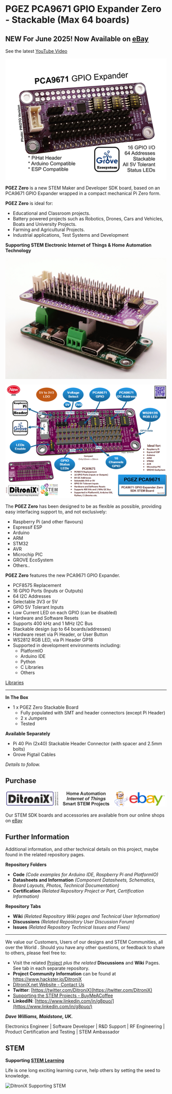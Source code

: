 # PGEZ PCA9671 GPIO Expander Zero - Stackable (Max 64 boards)

## NEW For June 2025!  Now Available on [eBay](https://www.ebay.co.uk/sch/i.html?_saslop=1&_ssn=ditronixuk&_dmd=2)

See the latest [YouTube Video](https://www.youtube.com/watch?v=chLIlq1uky4)

![PGEZ PCA9671 GPIO Expander Zero - PROTO](https://github.com/DitroniX/PGEZ-PCA9671-GPIO-Expander-Zero/blob/main/Datasheets%20and%20Information/PGEZ%20PCA9671%20GPIO%20Expander%20Zero%20PROTO.jpg)

**PGEZ Zero** is a new STEM Maker and Developer SDK board, based on an PCA9671 GPIO Expander wrapped in a compact mechanical Pi Zero form.

**PGEZ Zero** is ideal for:

 - Educational and Classroom projects. 
 - Battery powered projects such as Robotics, Drones, Cars and Vehicles, Boats and University Projects.
 - Farming and Agricultural Projects.
 - Industrial applications, Test Systems and Development

**Supporting STEM Electronic Internet of Things & Home Automation Technology**

![PGEZ PCA9671 GPIO Expander Zero on ESPuno Pi Zero](https://github.com/DitroniX/PGEZ-PCA9671-GPIO-Expander-Zero/blob/main/Datasheets%20and%20Information/ESPuno%20Pi%20Zero%20with%20PGEZ%20PCA9671%20Port%20Expander.jpg)

![PGEZ PCA9671 GPIO Expander Zero - 3D](https://github.com/DitroniX/PGEZ-PCA9671-GPIO-Expander-Zero/blob/main/Datasheets%20and%20Information/PGEZ%20PCA9671%20GPIO%20Expander%20Zero%20Overview.png)

The **PGEZ Zero** has been designed to be as flexible as possible, providing easy interfacing support to, and not exclusively:

 - Raspberry Pi (and other flavours)
 - Espressif ESP
 - Arduino
 - ARM
 - STM32
 - AVR
 - Microchip PIC
 - GROVE EcoSystem
 - Others..

**PGEZ Zero** features the new PCA9671 GPIO Expander.  

 - PCF8575 Replacement 
 - 16 GPIO Ports (Inputs or Outputs)
 - 64 I2C Addresses
 - Selectable 3V3 or 5V
 - GPIO 5V Tolerant Inputs
 - Low Current LED on each GPIO (can be disabled)
 - Hardware and Software Resets
 - Supports 400 kHz and 1 MHz I2C Bus
 - Stackable design (up to 64 boards/addresses)
 - Hardware reset via Pi Header, or User Button
 - WS2812 RGB LED, via Pi Header GP18
 - Supported in development environments including:
	 -  PlatformIO
	 -  Arduino IDE
	 -  Python
	 -  C Libraries
	 -  Others
	   
[Libraries](https://github.com/RobTillaart/PCA9671)


------------

**In The Box**

 - 1 x PGEZ Zero Stackable Board
	 -  Fully populated with SMT and header connectors (except Pi Header)
	 -  2 x Jumpers
	 -  Tested

**Available Separately**

 - Pi 40 Pin (2x40) Stackable Header Connector (with spacer and 2.5mm bolts)
 - Grove Pigtail Cables
   
*Details to follow.*

## **Purchase**
[![Display-Type-B](https://raw.githubusercontent.com/DitroniX/DitroniX/main/Files/DitroniX.net%20STEM%20IoT%20eBay.jpg?raw=true)](https://www.ebay.co.uk/usr/ditronixuk)

Our STEM SDK boards and accessories are available from our online shops on [eBay](https://www.ebay.co.uk/usr/ditronixuk) 
## **Further Information**

Additional information, and other technical details on this project, maybe found in the related repository pages.

**Repository Folders**

 - **Code** *(Code examples for Arduino  IDE, Raspberry Pi and PlatformIO)*
 -  **Datasheets and Information** *(Component Datasheets, Schematics, Board Layouts, Photos, Technical Documentation)*
 - **Certification** *(Related Repository Project or Part, Certification Information)*

**Repository Tabs**

 - **Wiki** *(Related Repository Wiki pages and Technical User Information)*
 - **Discussions** *(Related Repository User Discussion Forum)*
 - **Issues** *(Related Repository Technical Issues and Fixes)*

***

We value our Customers, Users of our designs and STEM Communities, all over the World . Should you have any other questions, or feedback to share to others, please feel free to:

* Visit the related [Project](https://github.com/DitroniX?tab=repositories) *plus the related* **Discussions** and **Wiki** Pages.  See tab in each separate repository.
* **Project Community Information** can be found at https://www.hackster.io/DitroniX
* [DitroniX.net Website - Contact Us](https://ditronix.net/contact/)
* **Twitter**: [https://twitter.com/DitroniX](https://twitter.com/DitroniX)
* [Supporting the STEM Projects - BuyMeACoffee](https://www.buymeacoffee.com/DitroniX)
*  **LinkedIN**: [https://www.linkedin.com/in/g8puo/](https://www.linkedin.com/in/g8puo/)

***Dave Williams, Maidstone, UK.***

Electronics Engineer | Software Developer | R&D Support | RF Engineering | Product Certification and Testing | STEM Ambassador

## STEM

**Supporting [STEM Learning](https://www.stem.org.uk/)**

Life is one long exciting learning curve, help others by setting the seed to knowledge.

![DitroniX Supporting STEM](https://hackster.imgix.net/uploads/attachments/1606838/stem_ambassador_-_100_volunteer_badge_edxfxlrfbc1_bjdqharfoe1_xbqi2KUcri.png?auto=compress%2Cformat&w=540&fit=max)
